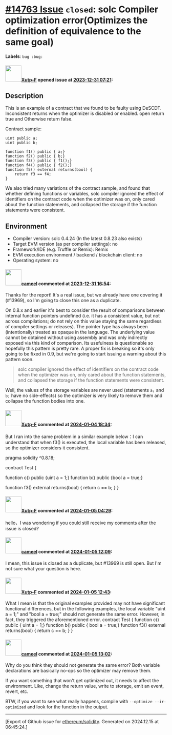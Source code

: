 # [\#14763 Issue](https://github.com/ethereum/solidity/issues/14763) `closed`: solc Compiler optimization error(Optimizes the definition of equivalence to the same goal)
**Labels**: `bug :bug:`


#### <img src="https://avatars.githubusercontent.com/u/110007022?v=4" width="50">[Xutp-F](https://github.com/Xutp-F) opened issue at [2023-12-31 07:21](https://github.com/ethereum/solidity/issues/14763):

<!--## Prerequisites

- First, many thanks for taking part in the community. We really appreciate that.
- We realize there is a lot of information requested here. We ask only that you do your best to provide as much information as possible so we can better help you.
- Support questions are better asked in one of the following locations:
    - [Solidity chat](https://gitter.im/ethereum/solidity)
    - [Stack Overflow](https://ethereum.stackexchange.com/)
- Ensure the issue isn't already reported.
- The issue should be reproducible with the latest solidity version; however, this isn't a hard requirement and being reproducible with an older version is sufficient.

*Delete the above section and the instructions in the sections below before submitting*
-->

## Description
This is an example of a contract that we found to be faulty using DeSCDT. Inconsistent returns when the optimizer is disabled or enabled. open return true and Otherwise return false.
<!--Please shortly describe the bug you have found, and what you expect instead.-->
Contract sample:






    uint public a;
    uint public b;

    function f1() public { a;}
    function f2() public { b;}
    function f3() public { f1();}
    function f4() public { f2();}
    function f5() external returns(bool) {
        return f3 == f4;
    }

We also tried many variations of the contract sample, and found that whether defining functions or variables, solc compiler ignored the effect of identifiers on the contract code when the optimizer was on, only cared about the function statements, and collapsed the storage if the function statements were consistent.
## Environment

- Compiler version: solc 0.4.24 (In the latest 0.8.23 also exists)
- Target EVM version (as per compiler settings): no
- Framework/IDE (e.g. Truffle or Remix): Remix
- EVM execution environment / backend / blockchain client: no
- Operating system: no




#### <img src="https://avatars.githubusercontent.com/u/137030?v=4" width="50">[cameel](https://github.com/cameel) commented at [2023-12-31 16:54](https://github.com/ethereum/solidity/issues/14763#issuecomment-1872993615):

Thanks for the report! It's a real issue, but we already have one covering it (#13969), so I'm going to close this one as a duplicate.

On 0.8.x and earlier it's best to consider the result of comparisons between internal function pointers undefined (i.e. it has a consistent value, but not across compilations; do not rely on this value staying the same regardless of compiler settings or releases). The pointer type has always been (intentionally) treated as opaque in the language. The underlying value cannot be obtained without using assembly and was only indirectly exposed via this kind of comparison. Its usefulness is questionable so hopefully this pattern is pretty rare. A proper fix is breaking so it's only going to be fixed in 0.9, but we're going to start issuing a warning about this pattern soon.

> solc compiler ignored the effect of identifiers on the contract code when the optimizer was on, only cared about the function statements, and collapsed the storage if the function statements were consistent.

Well, the values of the storage variables are never used (statements `a;` and `b;` have no side-effects) so the optimizer is very likely to remove them and collapse the function bodies into one.

#### <img src="https://avatars.githubusercontent.com/u/110007022?v=4" width="50">[Xutp-F](https://github.com/Xutp-F) commented at [2024-01-04 18:34](https://github.com/ethereum/solidity/issues/14763#issuecomment-1877576520):

But I ran into the same problem in a similar example below：I can understand that when f3() is executed, the local variable has been released, so the optimizer considers it consistent.

pragma solidity ^0.8.18;

contract Test {

function c() public {uint a = 1;}
function b() public {bool a = true;}

function f3() external returns(bool) {
    return c == b;
}
}

#### <img src="https://avatars.githubusercontent.com/u/110007022?v=4" width="50">[Xutp-F](https://github.com/Xutp-F) commented at [2024-01-05 04:29](https://github.com/ethereum/solidity/issues/14763#issuecomment-1878107731):

hello，I was wondering if you could still receive my comments after the issue is closed?

#### <img src="https://avatars.githubusercontent.com/u/137030?v=4" width="50">[cameel](https://github.com/cameel) commented at [2024-01-05 12:09](https://github.com/ethereum/solidity/issues/14763#issuecomment-1878568753):

I mean, this issue is closed as a duplicate, but #13969 is still open. But I'm not sure what your question is here.

#### <img src="https://avatars.githubusercontent.com/u/110007022?v=4" width="50">[Xutp-F](https://github.com/Xutp-F) commented at [2024-01-05 12:43](https://github.com/ethereum/solidity/issues/14763#issuecomment-1878607927):

What I mean is that the original examples provided may not have significant functional differences, but in the following examples, the local variable "uint a = 1;" and "bool a = true;" should not generate the same error. However, in fact, they triggered the aforementioned error.
contract Test {
    function c() public { uint a = 1;}
    function b() public { bool a = true;}
    function f3() external returns(bool) {
         return c == b;
    }
}

#### <img src="https://avatars.githubusercontent.com/u/137030?v=4" width="50">[cameel](https://github.com/cameel) commented at [2024-01-05 13:02](https://github.com/ethereum/solidity/issues/14763#issuecomment-1878629486):

Why do you think they should not generate the same error? Both variable declarations are basically no-ops so the optimizer may remove them.

If you want something that won't get optimized out, it needs to affect the environment. Like, change the return value, write to storage, emit an event, revert, etc.

BTW, if you want to see what really happens, compile with `--optimize --ir-optimized` and look for the function in the output.


-------------------------------------------------------------------------------



[Export of Github issue for [ethereum/solidity](https://github.com/ethereum/solidity). Generated on 2024.12.15 at 06:45:24.]
